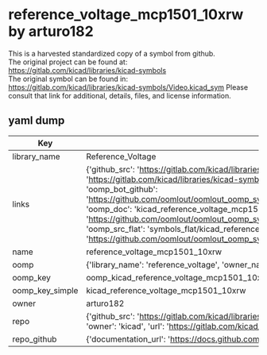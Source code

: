 # reference_voltage_mcp1501_10xrw by arturo182  
This is a harvested standardized copy of a symbol from github.  
The original project can be found at:  
https://gitlab.com/kicad/libraries/kicad-symbols  
The original symbol can be found in:
https://gitlab.com/kicad/libraries/kicad-symbols/Video.kicad_sym
Please consult that link for additional, details, files, and license information.  
## yaml dump  
| Key | Value |  
| --- | --- |  
| library_name | Reference_Voltage |  
| links | {'github_src': 'https://gitlab.com/kicad/libraries/kicad-symbols/Video.kicad_sym', 'github_src_repo': 'https://gitlab.com/kicad/libraries/kicad-symbols', 'oomp_bot': 'kicad_reference_voltage_mcp1501_10xrw/working', 'oomp_bot_github': 'https://github.com/oomlout/oomlout_oomp_symbol_bot/tree/main/kicad_reference_voltage_mcp1501_10xrw/working', 'oomp_doc': 'kicad_reference_voltage_mcp1501_10xrw/working', 'oomp_doc_github': 'https://github.com/oomlout/oomlout_oomp_symbol_doc/tree/main/kicad_reference_voltage_mcp1501_10xrw/working', 'oomp_src_flat': 'symbols_flat/kicad_reference_voltage_mcp1501_10xrw/working', 'oomp_src_flat_github': 'https://github.com/oomlout/oomlout_oomp_symbol_src/tree/main/kicad_reference_voltage_mcp1501_10xrw/working'} |  
| name | reference_voltage_mcp1501_10xrw |  
| oomp | {'library_name': 'reference_voltage', 'owner_name': 'kicad', 'symbol_name': 'reference_voltage_mcp1501_10xrw'} |  
| oomp_key | oomp_kicad_reference_voltage_mcp1501_10xrw |  
| oomp_key_simple | kicad_reference_voltage_mcp1501_10xrw |  
| owner | arturo182 |  
| repo | {'github_src': 'https://gitlab.com/kicad/libraries/kicad-symbols/Video.kicad_sym', 'name': 'libraries/kicad-symbols', 'owner': 'kicad', 'url': 'https://gitlab.com/kicad/libraries/kicad-symbols'} |  
| repo_github | {'documentation_url': 'https://docs.github.com/rest/repos/repos#get-a-repository', 'message': 'Not Found'} |  

